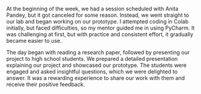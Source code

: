 At the beginning of the week, we had a session scheduled with Anita Pandey, but it got canceled for some reason. Instead, we went straight to our lab and began working on our prototype. I attempted coding in Colab initially, but faced difficulties, so my mentor guided me in using PyCharm. It was challenging at first, but with practice and consistent effort, it gradually became easier to use.

The day began with reading a research paper, followed by presenting our project to high school students. We prepared a detailed presentation explaining our project and showcased our prototype. The students were engaged and asked insightful questions, which we were delighted to answer. It was a rewarding experience to share our work with them and receive their positive feedback.







